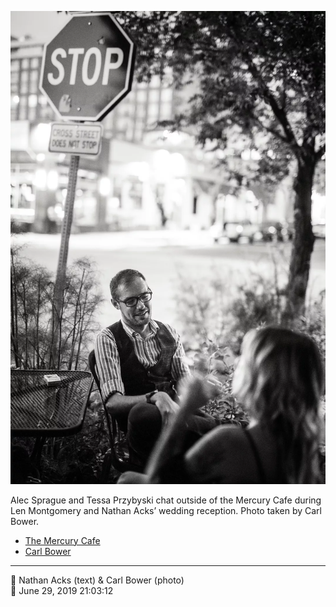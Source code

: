 ![Alec Sprague and Tessa Przybyski chat outside of the Mercury Cafe](assets/2019-06-29-set-4-the-dance-19.webp)

Alec Sprague and Tessa Przybyski chat outside of the Mercury Cafe during Len Montgomery and Nathan Acks’ wedding reception. Photo taken by Carl Bower.

* [The Mercury Cafe](http://mercurycafe.com)
* [Carl Bower](https://carlbowerphotos.com)

- - - -

<span aria-hidden="true">👥</span> Nathan Acks (text) & Carl Bower (photo)  
<span aria-hidden="true">📅</span> June 29, 2019 21:03:12
